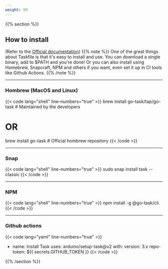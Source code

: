 ```yaml
---
weight: 50
---
```

{{% section %}}
## How to install


(Refer to the [Official documentation](https://taskfile.dev/installation/))
{{% note %}}
One of the great things about Taskfile is that it's easy to install and use. You can download a single binary, add to $PATH and you're done! Or you can also install using Homebrew, Snapcraft, NPM and others if you want, even set it up in CI tools like Github Actions.
{{% /note %}}

------

### Hombrew (MacOS and Linux)
{{< code lang="shell" line-numbers="true" >}}
brew install go-task/tap/go-task # Maintained by the developers
# OR
brew install go-task # Official hombrew repository
{{< /code >}}

------

### Snap
{{< code lang="shell" line-numbers="true" >}}
sudo snap install task --classic
{{< /code >}}

------

### NPM
{{< code lang="shell" line-numbers="true" >}}
npm install -g @go-task/cli
{{< /code >}}

------

### Github actions
{{< code lang="yaml" line-numbers="true" >}}
- name: Install Task
  uses: arduino/setup-task@v2
  with:
    version: 3.x
    repo-token: ${{ secrets.GITHUB_TOKEN }}
{{< /code >}}

{{% /section %}}
